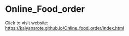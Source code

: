 # Online_Food_order


Click to visit website: https://kalyanarote.github.io/Online_food_order/index.html
